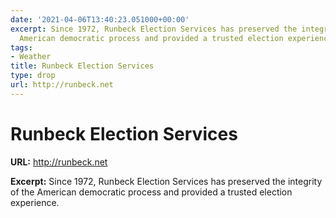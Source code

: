 ```yaml
---
date: '2021-04-06T13:40:23.051000+00:00'
excerpt: Since 1972, Runbeck Election Services has preserved the integrity of the
  American democratic process and provided a trusted election experience.
tags:
- Weather
title: Runbeck Election Services
type: drop
url: http://runbeck.net
---
```


# Runbeck Election Services

**URL:** http://runbeck.net

**Excerpt:** Since 1972, Runbeck Election Services has preserved the integrity of the American democratic process and provided a trusted election experience.
